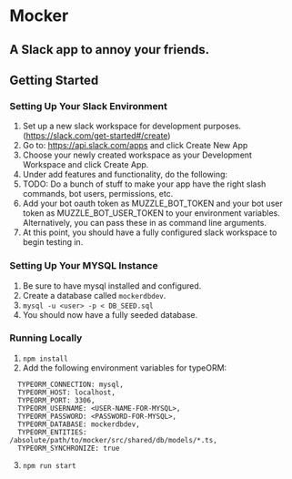 # Mocker

## A Slack app to annoy your friends.

## Getting Started

### Setting Up Your Slack Environment

1. Set up a new slack workspace for development purposes. (https://slack.com/get-started#/create)
2. Go to: https://api.slack.com/apps and click Create New App
3. Choose your newly created workspace as your Development Workspace and click Create App.
4. Under add features and functionality, do the following:
5. TODO: Do a bunch of stuff to make your app have the right slash commands, bot users, permissions, etc.
6. Add your bot oauth token as MUZZLE_BOT_TOKEN and your bot user token as MUZZLE_BOT_USER_TOKEN to your environment variables. Alternatively, you can pass these in as command line arguments.
7. At this point, you should have a fully configured slack workspace to begin testing in.

### Setting Up Your MYSQL Instance

1. Be sure to have mysql installed and configured.
2. Create a database called `mockerdbdev`.
3. `mysql -u <user> -p < DB_SEED.sql`
4. You should now have a fully seeded database.

### Running Locally

1. `npm install`
2. Add the following environment variables for typeORM:

```
  TYPEORM_CONNECTION: mysql,
  TYPEORM_HOST: localhost,
  TYPEORM_PORT: 3306,
  TYPEORM_USERNAME: <USER-NAME-FOR-MYSQL>,
  TYPEORM_PASSWORD: <PASSWORD-FOR-MYSQL>,
  TYPEORM_DATABASE: mockerdbdev,
  TYPEORM_ENTITIES: /absolute/path/to/mocker/src/shared/db/models/*.ts,
  TYPEORM_SYNCHRONIZE: true
```

3. `npm run start`
